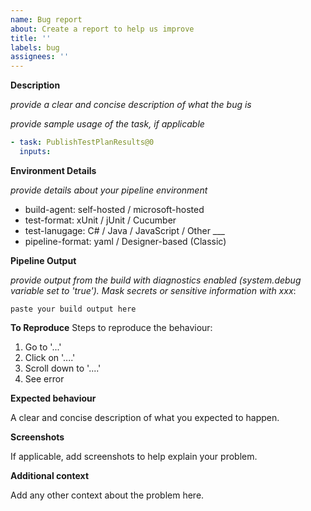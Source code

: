 ```yaml
---
name: Bug report
about: Create a report to help us improve
title: ''
labels: bug
assignees: ''
---
```

**Description**

_provide a clear and concise description of what the bug is_

_provide sample usage of the task, if applicable_

```yaml
- task: PublishTestPlanResults@0
  inputs:
```

**Environment Details**

_provide details about your pipeline environment_

- build-agent: self-hosted / microsoft-hosted
- test-format: xUnit / jUnit / Cucumber
- test-lanugage: C# / Java / JavaScript / Other ___
- pipeline-format: yaml / Designer-based (Classic)

**Pipeline Output**

_provide output from the build with diagnostics enabled (system.debug variable set to 'true'). Mask secrets or sensitive information with xxx_:

```shell
paste your build output here
```

**To Reproduce**
Steps to reproduce the behaviour:
1. Go to '...'
2. Click on '....'
3. Scroll down to '....'
4. See error

**Expected behaviour**

A clear and concise description of what you expected to happen.

**Screenshots**

If applicable, add screenshots to help explain your problem.

**Additional context**

Add any other context about the problem here.
